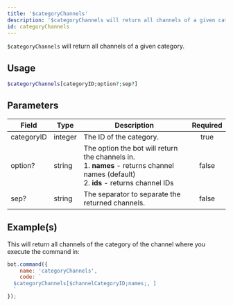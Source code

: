 ```yaml
---
title: '$categoryChannels'
description: '$categoryChannels will return all channels of a given category.'
id: categoryChannels
---
```


`$categoryChannels` will return all channels of a given category.

## Usage

```php
$categoryChannels[categoryID;option?;sep?]
```

## Parameters

| Field      | Type    | Description                                                                                                                                                | Required |
| ---------- | ------- | ---------------------------------------------------------------------------------------------------------------------------------------------------------- |:--------:|
| categoryID | integer | The ID of the category.                                                                                                                                    |   true   |
| option?    | string  | The option the bot will return the channels in. <br /> 1. **names** - returns channel names (default)  <br /> 2. **ids** - returns channel IDs |  false   |
| sep?       | string  | The separator to separate the returned channels.                                                                                                           |  false   |

## Example(s)

This will return all channels of the category of the channel where you execute the command in:

```javascript
bot.command({
    name: 'categoryChannels',
    code: `
  $categoryChannels[$channelCategoryID;names;, ]
  `
});
```